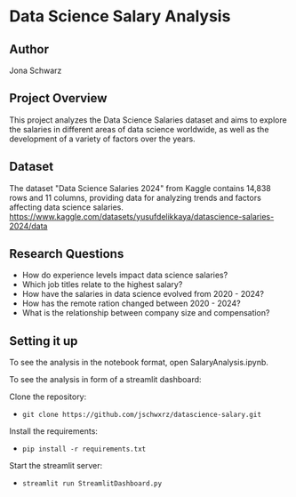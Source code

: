 # Data Science Salary Analysis

## Author

Jona Schwarz

## Project Overview

This project analyzes the Data Science Salaries dataset and aims to explore the salaries in different areas of data science worldwide, as well as the development of a variety of factors over the years.

## Dataset

The dataset "Data Science Salaries 2024" from Kaggle contains 14,838 rows and 11 columns,
providing data for analyzing trends and factors affecting data science salaries.
https://www.kaggle.com/datasets/yusufdelikkaya/datascience-salaries-2024/data

## Research Questions

- How do experience levels impact data science salaries?
- Which job titles relate to the highest salary?
- How have the salaries in data science evolved from 2020 - 2024?
- How has the remote ration changed between 2020 - 2024?
- What is the relationship between company size and compensation?

## Setting it up

To see the analysis in the notebook format, open SalaryAnalysis.ipynb.

To see the analysis in form of a streamlit dashboard:

Clone the repository:

- `git clone https://github.com/jschwxrz/datascience-salary.git`

Install the requirements:

- `pip install -r requirements.txt`

Start the streamlit server:

- `streamlit run StreamlitDashboard.py`
